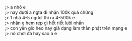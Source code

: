 ;> a nhô e<br>
;> nay dưới a ngta đi nhận 100k quá chừng<br>
;> 1 nhà 4-5 người thì ra 4-500k e<br>
;> nhắn e hem rep gì hết riết lười nhắn<br>
;> con yến giò heo nay giả dạng làm thần phật trên mạng e<br>
;> nó chơi đá hay sao á e
